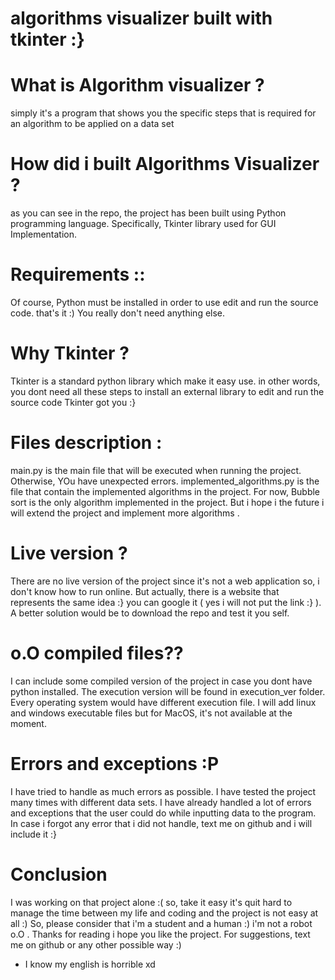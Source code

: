 # algorithms visualizer built with tkinter :}

# What is Algorithm visualizer ? 
  simply it's a program that shows you the specific steps that is required for an algorithm to be applied on a data set
  
# How did i built Algorithms Visualizer ? 

  as you can see in the repo, the project has been built using Python programming language. Specifically, Tkinter library used for GUI Implementation.
# Requirements ::
  Of course, Python must be installed in order to use edit and run the source code.
  that's it :) You really don't need anything else. 
  
# Why Tkinter ? 
  Tkinter is a standard python library which make it easy use. in other words, you dont need all these steps to install an external library to edit and run the source code Tkinter got you :}

# Files description : 
  main.py is the main file that will be executed when running the project. Otherwise, YOu have unexpected errors.
  implemented_algorithms.py is the file that contain the implemented algorithms in the project. 
    For now, Bubble sort is the only algorithm implemented in the project. But i hope i the future i will extend the project and implement more algorithms .
    
# Live version ? 
  There are no live version of the project since it's not a web application so, i don't know how to run online. 
  But actually, there is a website that represents the same idea :} you can google it ( yes i will not put the link :} ).
  A better solution would be to download the repo and test it you self. 
  
# o.O compiled files?? 
  I can include some compiled version of the project in case you dont have python installed. The execution version will be found in execution_ver folder.
  Every operating system would have different execution file. I will add linux and windows executable files but for MacOS, it's not available at the moment.

# Errors and exceptions :P
  I have tried to handle as much errors as possible. I have tested the project many times with different data sets. I have already handled a lot of errors and exceptions that the user could do while inputting data to the program. In case i forgot any error that i did not handle, text me on github and i will include it :} 
  
# Conclusion 
  I was working on that project alone :( so, take it easy it's quit hard to manage the time between my life and coding and the project is not easy at all :) 
  So, please consider that i'm a student and a human :) i'm not a robot o.O .
  Thanks for reading i hope you like the project. For suggestions, text me on github or any other possible way :)
  
  * I know my english is horrible xd 
